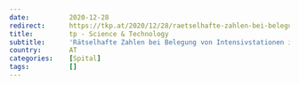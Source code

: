 ```yaml
---
date:          2020-12-28
redirect:      https://tkp.at/2020/12/28/raetselhafte-zahlen-bei-belegung-von-intensivstationen-in-europa/
title:         tp - Science & Technology
subtitle:      'Rätselhafte Zahlen bei Belegung von Intensivstationen in Europa'
country:       AT
categories:    [Spital]
tags:          []
---
```

